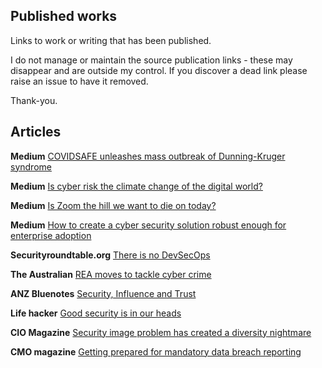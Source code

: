 ## Published works
Links to work or writing that has been published.

I do not manage or maintain the source publication links - these may disappear and are outside my control. If you discover a dead link please raise an issue to have it removed. 

Thank-you.

## Articles

**Medium** [COVIDSAFE unleashes mass outbreak of Dunning-Kruger syndrome](https://link.medium.com/SZyXuoevVib)



**Medium** [Is cyber risk the climate change of the digital world?](https://link.medium.com/l0gYOZauVib)



**Medium** [Is Zoom the hill we want to die on today?](https://link.medium.com/EaXUfEZtVib)



**Medium** [How to create a cyber security solution robust enough for enterprise adoption](https://medium.com/@cyrise/ffb0944c1a35)

 

**Securityroundtable.org** [There is no DevSecOps](https://www.securityroundtable.org/there-no-devsecops/)

 

**The Australian** [REA moves to tackle cyber crime](http://www.theaustralian.com.au/business/technology/rea-moves-to-tackle-cyber-crime/news-story/3989e81777b0f424defeac01b1ead0f0)

 

**ANZ Bluenotes** [Security, Influence and Trust](https://bluenotes.anz.com/posts/2016/11/bluenotes-debate-security-influence-trust) 



**Life hacker** [Good security is in our heads](https://www.lifehacker.com.au/2017/07/good-security-is-in-our-heads/)

 

**CIO Magazine** [Security image problem has created a diversity nightmare](https://www.cio.com.au/article/626305/cyber-security-image-problem-has-created-diversity-nightmare/) 

 

**CMO magazine** [Getting prepared for mandatory data breach reporting](https://www.cmo.com.au/article/617023/getting-prepared-mandatory-data-breach-reporting/) 


